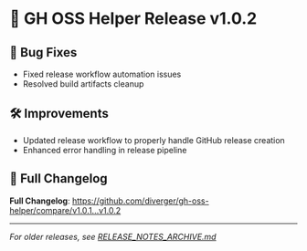 # 🚀 GH OSS Helper Release v1.0.2

## 🔧 Bug Fixes

- Fixed release workflow automation issues
- Resolved build artifacts cleanup

## 🛠️ Improvements

- Updated release workflow to properly handle GitHub release creation
- Enhanced error handling in release pipeline

## 🔗 Full Changelog

**Full Changelog**: https://github.com/diverger/gh-oss-helper/compare/v1.0.1...v1.0.2

---

*For older releases, see [RELEASE_NOTES_ARCHIVE.md](RELEASE_NOTES_ARCHIVE.md)*
